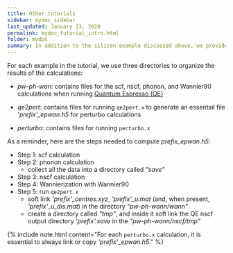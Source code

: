 ```yaml
---
title: Other tutorials
sidebar: mydoc_sidebar
last_updated: January 23, 2020
permalink: mydoc_tutorial_intro.html
folder: mydoc
summary: In addition to the silicon example discussed above, we provide several tutorial examples to explore the various capabilities of Perturbo. Before starting this tutorial, please read the sections on qe2pert.x and perturbo.x of this manual.
---
```


For each example in the tutorial, we use three directories to organize the results of the calculations: 
* _pw-ph-wan_: contains files for the scf, nscf, phonon, and Wannier90 calculations when running <a href="https://www.quantum-espresso.org" target="_blank">Quantum Espresso (QE)</a>

* _qe2pert_: contains files for running `qe2pert.x` to generate an essentail file '_prefix'\_epwan.h5_ for perturbo calculations

* _perturbo_: contains files for running `perturbo.x`

As a reminder, here are the steps needed to compute _prefix\_epwan.h5_:

* Step 1: scf calculation
* Step 2: phonon calculation
  * collect all the data into a directory called _"save"_ 
* Step 3: nscf calculation
* Step 4: Wannierization with Wannier90 
* Step 5: run `qe2pert.x`
  - soft link _'prefix'\_centres.xyz_, _'prefix'\_u.mat_ (and, when present, _'prefix'\_u\_dis.mat_) in the directory _"pw-ph-wann/wann"_
  - create a directory called _"tmp"_, and inside it soft link the QE nscf output directory _'prefix'.save_ in the  _"pw-ph-wann/nscf/tmp"_

{% include note.html content="For each `perturbo.x` calculation, it is essential to always link or copy _'prefix'\_epwan.h5_." %}
